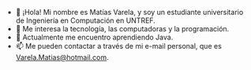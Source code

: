 - 👋 ¡Hola! Mi nombre es Matías Varela, y soy un estudiante universitario de Ingeniería en Computación en UNTREF.
- 👀 Me interesa la tecnología, las computadoras y la programación.
- 🌱 Actualmente me encuentro aprendiendo Java.
- 📫 Me pueden contactar a través de mi e-mail personal, que es Varela.Matias@hotmail.com.

<!---
Varela7544/Varela7544 is a ✨ special ✨ repository because its `README.md` (this file) appears on your GitHub profile.
You can click the Preview link to take a look at your changes.
--->

